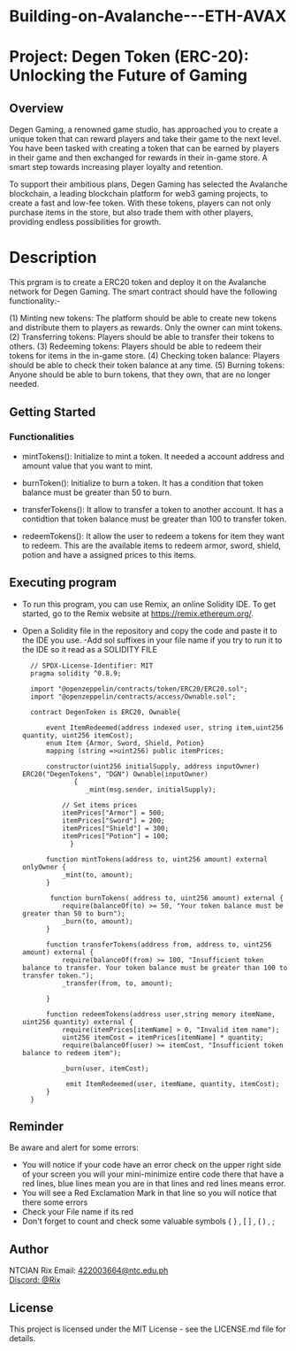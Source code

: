 # Building-on-Avalanche---ETH-AVAX
# Project: Degen Token (ERC-20): Unlocking the Future of Gaming
## Overview
Degen Gaming, a renowned game studio, has approached you to create a unique token that can reward players and take their game to the next level. You have been tasked with creating a token that can be earned by players in their game and then exchanged for rewards in their in-game store. A smart step towards increasing player loyalty and retention.

To support their ambitious plans, Degen Gaming has selected the Avalanche blockchain, a leading blockchain platform for web3 gaming projects, to create a fast and low-fee token. With these tokens, players can not only purchase items in the store, but also trade them with other players, providing endless possibilities for growth.

# Description
This prgram is to create a ERC20 token and deploy it on the Avalanche network for Degen Gaming. The smart contract should have the following functionality:-

(1) Minting new tokens: The platform should be able to create new tokens and distribute them to players as rewards. Only the owner can mint tokens.
(2) Transferring tokens: Players should be able to transfer their tokens to others.
(3) Redeeming tokens: Players should be able to redeem their tokens for items in the in-game store.
(4) Checking token balance: Players should be able to check their token balance at any time.
(5) Burning tokens: Anyone should be able to burn tokens, that they own, that are no longer needed.

## Getting Started
### Functionalities
- mintTokens(): Initialize to mint a token. It needed a account address and amount value that you want to mint.
  
- burnToken():  Initialize to burn a token. It has a condition that token balance must be greater than 50 to burn.
  
- transferTokens(): It allow to transfer a token to another account. It has a contidtion that token balance must be greater than 100 to transfer token.
  
- redeemTokens(): It allow the user to redeem a tokens for item they want to redeem. This are the available items to redeem armor, sword, shield, potion and have a assigned prices to this items.
  
## Executing program 
- To run this program, you can use Remix, an online Solidity IDE. To get started, go to the Remix website at https://remix.ethereum.org/.
- Open a Solidity file in the repository and copy the code and paste it to the IDE you use.
-Add sol suffixes in your file name if you try to run it to the IDE so it read as a SOLIDITY FILE

        // SPDX-License-Identifier: MIT
        pragma solidity ^0.8.9;
        
        import "@openzeppelin/contracts/token/ERC20/ERC20.sol";
        import "@openzeppelin/contracts/access/Ownable.sol";
        
        contract DegenToken is ERC20, Ownable{
            
            event ItemRedeemed(address indexed user, string item,uint256 quantity, uint256 itemCost);
            enum Item {Armor, Sword, Shield, Potion}
            mapping (string =>uint256) public itemPrices;
            
            constructor(uint256 initialSupply, address inputOwner) ERC20("DegenTokens", "DGN") Ownable(inputOwner) 
                   {
                      _mint(msg.sender, initialSupply);
        
                // Set items prices
                itemPrices["Armor"] = 500;
                itemPrices["Sword"] = 200;
                itemPrices["Shield"] = 300;
                itemPrices["Potion"] = 100;
                  }
            
            function mintTokens(address to, uint256 amount) external onlyOwner {
                _mint(to, amount);
            }
        
             function burnTokens( address to, uint256 amount) external {
                require(balanceOf(to) >= 50, "Your token balance must be greater than 50 to burn");
                _burn(to, amount);
            }
        
            function transferTokens(address from, address to, uint256 amount) external {
                require(balanceOf(from) >= 100, "Insufficient token balance to transfer. Your token balance must be greater than 100 to transfer token.");
                _transfer(from, to, amount);
                
            }
        
            function redeemTokens(address user,string memory itemName, uint256 quantity) external {
                require(itemPrices[itemName] > 0, "Invalid item name");
                uint256 itemCost = itemPrices[itemName] * quantity;
                require(balanceOf(user) >= itemCost, "Insufficient token balance to redeem item");
        
                _burn(user, itemCost);
        
                 emit ItemRedeemed(user, itemName, quantity, itemCost);
            }    
        }


## Reminder
Be aware and alert for some errors:

- You will notice if your code have an error check on the upper right side of your screen you will your mini-minimize entire code there that have a red lines, blue lines mean you are in that lines and red lines means error.
- You will see a Red Exclamation Mark in that line so you will notice that there some errors
- Check your File name if its red
- Don't forget to count and check some valuable symbols { } , [ ] , ( ) , ;

## Author
NTCIAN Rix
Email: 422003664@ntc.edu.ph
<br>
[Discord: @Rix](rix1473)

## License

This project is licensed under the MIT License - see the LICENSE.md file for details.

